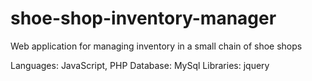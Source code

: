 # shoe-shop-inventory-manager
Web application for managing inventory in a small chain of shoe shops

Languages: JavaScript, PHP
Database: MySql
Libraries: jquery
